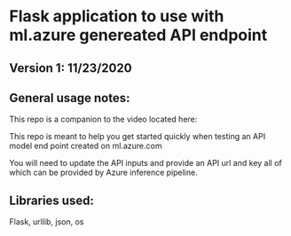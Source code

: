# Flask application to use with ml.azure genereated API endpoint
## Version 1: 11/23/2020

## General usage notes:
This repo is a companion to the video located here:

This repo is meant to help you get started quickly when testing an API model end point created on ml.azure.com

You will need to update the API inputs and provide an API url and key all of which can be provided by Azure inference pipeline.

## Libraries used:
Flask, urllib, json, os
